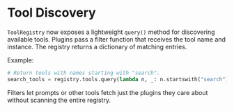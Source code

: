 # Tool Discovery

`ToolRegistry` now exposes a lightweight `query()` method for discovering
available tools. Plugins pass a filter function that receives the tool name and
instance. The registry returns a dictionary of matching entries.

Example:

```python
# Return tools with names starting with "search".
search_tools = registry.tools.query(lambda n, _: n.startswith("search"))
```

Filters let prompts or other tools fetch just the plugins they care about
without scanning the entire registry.

